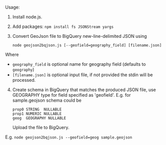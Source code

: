 Usage:

1. Install node.js.

2. Add packages:
   `npm install fs JSONStream yargs`

3. Convert GeoJson file to BigQuery new-line-delimited JSON using

   `node geojson2bqjson.js [--geofield=geography_field] [filename.json]`

Where
* `geography_field` is optional name for geography field (defaults to `geography`)
* `[filename.json]` is optional input file, if not provided the stdin will be processed.

4. Create schema in BigQuery that matches the produced JSON file,
   use GEOGRAPHY type for field specified as 'geofield'.
   E.g. for sample.geojson schema could be
    ```
    prop0 STRING  NULLABLE
    prop1 NUMERIC NULLABLE
    geog  GEOGRAPHY NULLABLE
    ```
   Upload the file to BigQuery.

E.g.
`node geojson2bqjson.js --geofield=geog sample.geojson`
